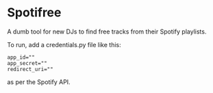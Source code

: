 # Spotifree
A dumb tool for new DJs to find free tracks from their Spotify playlists.

To run, add a credentials.py file like this:

    app_id=""
    app_secret=""
    redirect_uri=""
    
as per the Spotify API.
